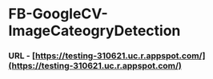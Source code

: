 # FB-GoogleCV-ImageCateogryDetection

### URL - [https://testing-310621.uc.r.appspot.com/](https://testing-310621.uc.r.appspot.com/)